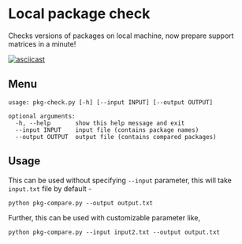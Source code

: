 Local package check
=======================
Checks versions of packages on local machine, now prepare support matrices in a minute!

[![asciicast](https://asciinema.org/a/qiBeZaZtdyzT14WsZ6CR6QbSf.svg)](https://asciinema.org/a/qiBeZaZtdyzT14WsZ6CR6QbSf)

Menu
-----
```
usage: pkg-check.py [-h] [--input INPUT] [--output OUTPUT]

optional arguments:
  -h, --help       show this help message and exit
  --input INPUT    input file (contains package names)
  --output OUTPUT  output file (contains compared packages)
```

Usage
-------

This can be used without specifying `--input` parameter, this will take `input.txt` file by default -  
```
python pkg-compare.py --output output.txt
```

Further, this can be used with customizable parameter like,
```
python pkg-compare.py --input input2.txt --output output.txt
```

